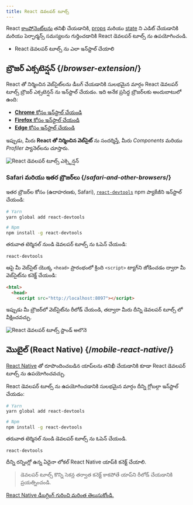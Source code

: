```yaml
---
title: React డెవలపర్ టూల్స్
---
```


<Intro>

React [కాంపోనెంట్‌లను](/learn/your-first-component) తనిఖీ చేయడానికి, [props](/learn/passing-props-to-a-component) మరియు [state](/learn/state-a-components-memory) ని ఎడిట్ చేయడానికి మరియు పెర్ఫార్మన్స్ సమస్యలను గుర్తించడానికి React డెవలపర్ టూల్స్ ను ఉపయోగించండి.

</Intro>

<YouWillLearn>

* React డెవలపర్ టూల్స్ ను ఎలా ఇన్‌స్టాల్ చేయాలి

</YouWillLearn>

## బ్రౌజర్ ఎక్సటెన్షన్ {/*browser-extension*/}

React తో నిర్మించిన వెబ్‌సైట్‌లను డీబగ్ చేయడానికి సులభమైన మార్గం React డెవలపర్ టూల్స్ బ్రౌజర్ ఎక్సటెన్షన్ ను ఇన్‌స్టాల్ చేయడం. ఇది అనేక ప్రసిద్ధ బ్రౌజర్‌లకు అందుబాటులో ఉంది:

* [**Chrome** కోసం ఇన్‌స్టాల్ చేయండి](https://chrome.google.com/webstore/detail/react-developer-tools/fmkadmapgofadopljbjfkapdkoienihi?hl=en)
* [**Firefox** కోసం ఇన్‌స్టాల్ చేయండి](https://addons.mozilla.org/en-US/firefox/addon/react-devtools/)
* [**Edge** కోసం ఇన్‌స్టాల్ చేయండి](https://microsoftedge.microsoft.com/addons/detail/react-developer-tools/gpphkfbcpidddadnkolkpfckpihlkkil)

ఇప్పుడు, మీరు **React తో నిర్మించిన వెబ్‌సైట్‌** ను సందర్శిస్తే, మీరు _Components_ మరియు _Profiler_ ప్యానెల్‌లను చూస్తారు.

![React డెవలపర్ టూల్స్ ఎక్స్టెన్షన్](/images/docs/react-devtools-extension.png)

### Safari మరియు ఇతర బ్రౌజర్‌లు {/*safari-and-other-browsers*/}
ఇతర బ్రౌజర్‌ల కోసం (ఉదాహరణకు, Safari), [`react-devtools`](https://www.npmjs.com/package/react-devtools) npm ప్యాకేజీని ఇన్‌స్టాల్ చేయండి:
```bash
# Yarn
yarn global add react-devtools

# Npm
npm install -g react-devtools
```

తరువాత టెర్మినల్ నుండి డెవలపర్ టూల్స్ ను ఓపెన్ చేయండి:
```bash
react-devtools
```

ఆపై మీ వెబ్‌సైట్ యొక్క `<head>` ప్రారంభంలో క్రింది `<script>` ట్యాగ్‌ని జోడించడం ద్వారా మీ వెబ్‌సైట్‌ను కనెక్ట్ చేయండి:
```html {3}
<html>
  <head>
    <script src="http://localhost:8097"></script>
```

ఇప్పుడు మీ బ్రౌజర్‌లో వెబ్‌సైట్‌ను రీలోడ్ చేయండి, తద్వారా మీరు దీన్ని డెవలపర్ టూల్స్ లో వీక్షించవచ్చు.

![React డెవలపర్ టూల్స్ స్టాండ్ అలొనె](/images/docs/react-devtools-standalone.png)

## మొబైల్ (React Native) {/*mobile-react-native*/}
[React Native](https://reactnative.dev/) తో రూపొందించబడిన యాప్‌లను తనిఖీ చేయడానికి కూడా  React డెవలపర్ టూల్స్ ను ఉపయోగించవచ్చు.

React డెవలపర్ టూల్స్ ను ఉపయోగించడానికి సులభమైన మార్గం దీన్ని గ్లోబల్గా ఇన్‌స్టాల్ చేయడం:
```bash
# Yarn
yarn global add react-devtools

# Npm
npm install -g react-devtools
```

తరువాత టెర్మినల్ నుండి డెవలపర్ టూల్స్ ను ఓపెన్ చేయండి.
```bash
react-devtools
```

దీన్ని రన్నింగ్లో ఉన్న ఏదైనా లోకల్ React Native యాప్‌కి కనెక్ట్ చేయాలి.

> డెవలపర్ టూల్స్ కొన్ని సెకన్ల తర్వాత కనెక్ట్ కాకపోతే యాప్‌ని రీలోడ్ చేయడానికి ప్రయత్నించండి.

[React Native డీబగ్గింగ్ గురించి మరింత తెలుసుకోండి.](https://reactnative.dev/docs/debugging)
